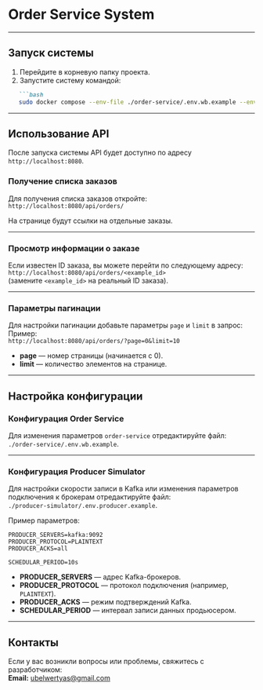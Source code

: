 # Order Service System

---

## Запуск системы

1. Перейдите в корневую папку проекта.
2. Запустите систему командой:  
```markdown
   ```bash
   sudo docker compose --env-file ./order-service/.env.wb.example --env-file ./producer-simulator/.env.producer.example up
   ```

---

## Использование API

После запуска системы API будет доступно по адресу `http://localhost:8080`.

### Получение списка заказов

Для получения списка заказов откройте:  
`http://localhost:8080/api/orders/`

На странице будут ссылки на отдельные заказы.

---

### Просмотр информации о заказе

Если известен ID заказа, вы можете перейти по следующему адресу:  
`http://localhost:8080/api/orders/<example_id>`  
(замените `<example_id>` на реальный ID заказа).

---

### Параметры пагинации

Для настройки пагинации добавьте параметры `page` и `limit` в запрос:  
Пример:  
`http://localhost:8080/api/orders/?page=0&limit=10`

- **page** — номер страницы (начинается с 0).  
- **limit** — количество элементов на странице.

---

## Настройка конфигурации

### Конфигурация Order Service

Для изменения параметров `order-service` отредактируйте файл:  
`./order-service/.env.wb.example`.

---

### Конфигурация Producer Simulator

Для настройки скорости записи в Kafka или изменения параметров подключения к брокерам отредактируйте файл:  
`./producer-simulator/.env.producer.example`.  

Пример параметров:

```env
PRODUCER_SERVERS=kafka:9092
PRODUCER_PROTOCOL=PLAINTEXT
PRODUCER_ACKS=all

SCHEDULAR_PERIOD=10s
```

- **PRODUCER_SERVERS** — адрес Kafka-брокеров.  
- **PRODUCER_PROTOCOL** — протокол подключения (например, `PLAINTEXT`).  
- **PRODUCER_ACKS** — режим подтверждений Kafka.  
- **SCHEDULAR_PERIOD** — интервал записи данных продьюсером.

---

## Контакты

Если у вас возникли вопросы или проблемы, свяжитесь с разработчиком:  
**Email:** ubelwertyas@gmail.com
```